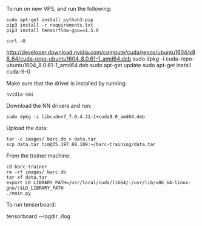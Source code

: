 

To run on new VPS, and run the following:

    sudo apt-get install python3-pip
    pip3 install -r requirements.txt
    pip3 install tensorflow-gpu==1.5.0

    curl -O
  http://developer.download.nvidia.com/compute/cuda/repos/ubuntu1604/x86_64/cuda-repo-ubuntu1604_8.0.61-1_amd64.deb
    sudo dpkg -i cuda-repo-ubuntu1604_8.0.61-1_amd64.deb
    sudo apt-get update
    sudo apt-get install cuda-9-0

Make sure that the driver is installed by running:

    nvidia-smi

Download the NN drivers and run:

    sudo dpkg -i libcudnn7_7.0.4.31-1+cuda9.0_amd64.deb

Upload the data:

    tar -c images/ barc.db > data.tar
    scp data.tar tim@35.197.88.109:~/barc-training/data.tar

From the trainer machine:

    cd barc-trainer
    rm -rf images/ barc.db
    tar xf data.tar
    export LD_LIBRARY_PATH=/usr/local/cuda/lib64/:/usr/lib/x86_64-linux-gnu/:$LD_LIBRARY_PATH
    ./main.py

To run tensorboard:

  tensorboard --logdir ./log


